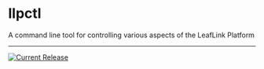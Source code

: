 # llpctl

A command line tool for controlling various aspects of the LeafLink Platform

---

[![Current Release](https://img.shields.io/badge/release-0.1.5-1eb0fc.svg)](https://github.com/leeaflink/llpctl/releases/tag/0.1.5)
